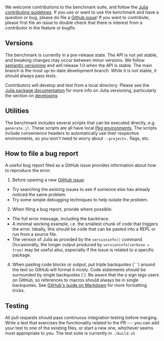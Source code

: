 We welcome contributions to the benchmark suite, and follow the [Julia contributing
guidelines](https://github.com/JuliaLang/julia/blob/master/CONTRIBUTING.md).  If
you use or want to use the benchmark and have a question or bug, please do file a
[Github issue](https://github.com/SparseRooflineBenchmark/SparseRooflineBenchmark/issues)!  If you want
to contribute, please first file an issue to double check that there is
interest from a contributor in the feature or bugfix.

## Versions

The benchmark is currently in a pre-release state. The API is not yet stable, and
breaking changes may occur between minor versions. We follow [semantic
versioning](https://semver.org/) and will release 1.0 when the API is stable.
The main branch is the most up-to-date development branch.
While it is not stable, it should always pass tests.

Contributors will develop and test from a local directory. Please see the
[Julia package documentation](https://pkgdocs.julialang.org/v1/getting-started/) for
more info on Julia versioning, particularly the section on
[developing](https://pkgdocs.julialang.org/v1/managing-packages/#developing).

## Utilities

The benchmark includes several scripts that can be executed directly, e.g. `generate.jl`.
These scripts are all have local [Pkg
environments](https://pkgdocs.julialang.org/v1/getting-started/#Getting-Started-with-Environments).
The scripts include convenience headers to automatically use their respective
environments, so you won't need to worry about `--project=.` flags, etc.

## How to file a bug report

A useful bug report filed as a GitHub issue provides information about how to reproduce the error.

1. Before opening a new [GitHub issue](https://github.com/JuliaLang/julia/issues):
  - Try searching the existing issues to see if someone else has already noticed the same problem.
  - Try some simple debugging techniques to help isolate the problem.

2. When filing a bug report, provide where possible:
  - The full error message, including the backtrace.
  - A minimal working example, i.e. the smallest chunk of code that triggers the error. Ideally, this should be code that can be pasted into a REPL or run from a source file.
  - The version of Julia as provided by the `versioninfo()` command. Occasionally, the longer output produced by `versioninfo(verbose = true)` may be useful also, especially if the issue is related to a specific package.

4. When pasting code blocks or output, put triple backquotes (\`\`\`) around the text so GitHub will format it nicely. Code statements should be surrounded by single backquotes (\`). Be aware that the `@` sign tags users on GitHub, so references to macros should always be in single backquotes. See [GitHub's guide on Markdown](https://guides.github.com/features/mastering-markdown) for more formatting tricks.

## Testing

All pull requests should pass continuous integration testing before merging.
Write a test that exercises the functionality related to the PR --- you can add
your test to one of the existing files, or start a new one, whichever seems most
appropriate to you. The test suite is currently in `./build.sh`